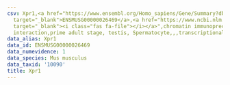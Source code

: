 ```yaml
---
csv: Xpr1,<a href="https://www.ensembl.org/Homo_sapiens/Gene/Summary?db=core;g=ENSMUSG00000026469"
  target="_blank">ENSMUSG00000026469</a>,<a href="https://www.ncbi.nlm.nih.gov/pubmed/25450459"
  target="_blank"><i class="fas fa-file"></i></a>",chromatin immunoprecipitation assay,direct
  interaction,prime adult stage, testis, Spermatocyte,,,transcriptional regulation,
data_alias: Xpr1
data_id: ENSMUSG00000026469
data_numevidence: 1
data_species: Mus musculus
data_taxid: '10090'
title: Xpr1
---
```

